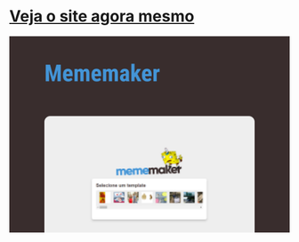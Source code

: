 <h1>
  <a href="https://mememaker-mu.vercel.app/">Veja o site agora mesmo</a>
</h1>

<img src="/.github/mememaker.jpg" />
